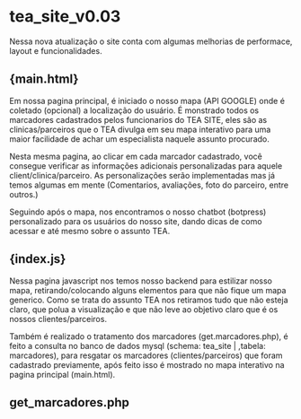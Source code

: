 # tea_site_v0.03
 
 Nessa nova atualização o site conta com algumas melhorias de performace, layout e funcionalidades.

 ## {main.html}
 Em nossa pagina principal, é iniciado o nosso mapa (API GOOGLE) onde é coletado (opcional) a localização do usuário. É monstrado todos os marcadores cadastrados pelos funcionarios do TEA SITE, eles são as clinicas/parceiros que o TEA divulga em seu mapa interativo para uma maior facilidade de achar um especialista naquele assunto procurado.

 Nesta mesma pagina, ao clicar em cada marcador cadastrado, você consegue verificar as informações adicionais personalizadas para aquele client/clinica/parceiro. As personalizações serão implementadas mas já temos algumas em mente (Comentarios, avaliações, foto do parceiro, entre outros.)

 Seguindo após o mapa, nos encontramos o nosso chatbot (botpress) personalizado para os usuários do nosso site, dando dicas de como acessar e até mesmo sobre o assunto TEA.

## {index.js}
Nessa pagina javascript nos temos nosso backend para estilizar nosso mapa, retirando/colocando alguns elementos para que não fique um mapa generico. Como se trata do assunto TEA nos retiramos tudo que não esteja claro, que polua a visualização e que não leve ao objetivo claro que é os nossos clientes/parceiros.

Também é realizado o tratamento dos marcadores (get.marcadores.php), é feito a consulta no banco de dados mysql (schema: tea_site | ,tabela: marcadores), para resgatar os marcadores (clientes/parceiros) que foram cadastrado previamente, após feito isso é mostrado no mapa interativo na pagina principal (main.html).

## get_marcadores.php
